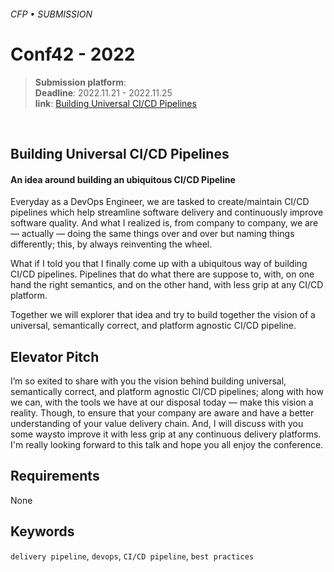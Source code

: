 ###### CFP • SUBMISSION
# Conf42 - 2022


> **Submission platform**: <br>
> **Deadline**: 2022.11.21 - 2022.11.25<br>
> **link**: [Building Universal CI/CD Pipelines](https://www.conf42.com/DevSecOps_2022_Lionel_Lonkap_Tsamba_building_universal_cicd_pipelines)

<br>

## Building Universal CI/CD Pipelines
#### An idea around building an ubiquitous CI/CD Pipeline

Everyday as a DevOps Engineer, we are tasked to create/maintain CI/CD pipelines which help streamline software delivery and continuously improve software quality. And what I realized is, from company to company, we are — actually — doing the same things over and over but naming things differently; this, by always reinventing the wheel. 

What if I told you that I finally come up with a ubiquitous way of building CI/CD pipelines. Pipelines that do what there are suppose to, with, on one hand the right semantics, and on the other hand, with less grip at any CI/CD platform.

Together we will explorer that idea and try to build together the vision of a universal, semantically correct, and platform agnostic CI/CD pipeline.

## Elevator Pitch 

I’m so exited to share with you the vision behind building universal, semantically correct, and platform agnostic CI/CD pipelines; along with how we can, with the tools we have at our disposal today — make this vision a reality. Though, to ensure that your company are aware and have a better understanding of your value delivery chain. And, I will discuss with you some waysto  improve it with less grip at any continuous delivery platforms.
I'm really looking forward to this talk and hope you all enjoy the conference.


## Requirements

None

## Keywords

`delivery pipeline`, `devops`, `CI/CD pipeline`, `best practices`
